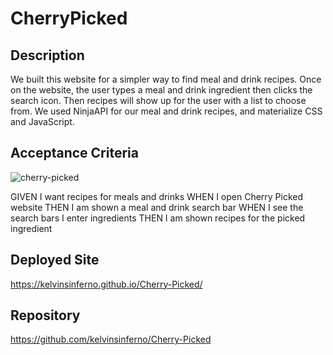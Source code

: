 # CherryPicked

## Description

We built this website for a simpler way to find meal and drink recipes. Once on the website, the user types a meal and drink ingredient then clicks the search icon. Then recipes will show up for the user with a list to choose from. We used NinjaAPI for our meal and drink recipes, and materialize CSS and JavaScript. 



## Acceptance Criteria
![cherry-picked](https://user-images.githubusercontent.com/110742147/193707055-716fbbbf-77e5-461b-b392-71c44fe3e0b6.jpg)

GIVEN I want recipes for meals and drinks WHEN I open Cherry Picked website THEN I am shown a meal and drink search bar WHEN I see the search bars I enter ingredients THEN I am shown recipes for the picked ingredient 

## Deployed Site

https://kelvinsinferno.github.io/Cherry-Picked/

## Repository

https://github.com/kelvinsinferno/Cherry-Picked